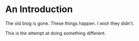 # An Introduction

The old blog is gone.  These things happen.  I wish they didn't.

This is the attempt at doing something different.
